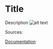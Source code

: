 # Title

Description
![alt text][img1]

Sources:

[Documentation](https://github.com/campelo/documentation-dev.to)

[img1]: https://github.com/campelo/documentation/blob/master/post-template/subject-template/assets/img1.png "Image 1" 